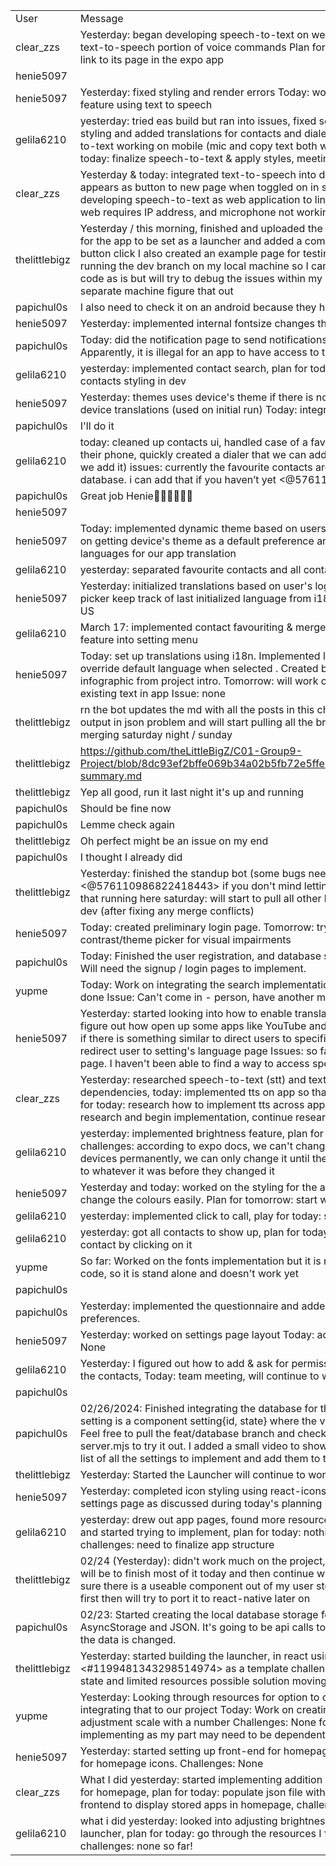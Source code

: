 | | |
|-|-|
|User|Message|
|clear_zzs|Yesterday: began developing speech-to-text on web Today: finished speech-to-text and text-to-speech portion of voice commands Plan for today: add language to web app and link to its page in the expo app|
|henie5097||
|henie5097|Yesterday: fixed styling and render errors Today: work on trying to set up a read aloud feature using text to speech|
|gelila6210|yesterday: tried eas build but ran into issues, fixed some issues with contact search, fixed styling and added translations for contacts and dialer, helped clare with getting speech-to-text working on mobile (mic and copy text both work on chrome and safari) plan for today: finalize speech-to-text & apply styles, meeting to merge final parts|
|clear_zzs|Yesterday & today: integrated text-to-speech into dev with language translations, now appears as button to new page when toggled on in settings page Today: began developing speech-to-text as web application to link to expo app Issues: linking to the web requires IP address, and microphone not working on phone|
|thelittlebigz|Yesterday / this morning, finished and uploaded the modified AndroidManifest that allows for the app to be set as a launcher and added a component that should launch apps with a button click I also created an example page for testing  Issues: I was having trouble running the dev branch on my local machine so I can't verify if there's any bugs in my code as is but will try to debug the issues within my machine or attempt to run on a separate machine figure that out|
|papichul0s|I also need to check it on an android because they have different implementations|
|henie5097|Yesterday: implemented internal fontsize changes that align with the dynamic styling|
|papichul0s|Today: did the notification page to send notifications from the app (this is so hard). Apparently, it is illegal for an app to have access to the other app’s notifications so 🫠|
|gelila6210|yesterday: implemented contact search, plan for today: help clare with speech-to-text, fix contacts styling in dev|
|henie5097|Yesterday: themes uses device's theme if there is no data in the cache/backend. Validate device translations (used on initial run) Today: integrate into dev|
|papichul0s|I'll do it|
|gelila6210|today: cleaned up contacts ui, handled case of a favourite contact being deleted from their phone, quickly created a dialer that we can add if you guys want (i’ll clean up the ui if we add it) issues: currently the favourite contacts aren’t being saved to cache or database. i can add that if you haven’t yet <@576110986822418443>|
|papichul0s|Great job Henie👏🏿👏🏿👏🏿|
|henie5097||
|henie5097|Today: implemented dynamic theme based on users in-app preference Tomorrow: work on getting device's theme as a default preference and implement a check for valid device languages for our app translation|
|gelila6210|yesterday: separated favourite contacts and all contacts into two different screens|
|henie5097|Yesterday: initialized translations based on user's login status and made the language picker keep track of last initialized language from i18n.  Today: start working on contrast US|
|gelila6210|March 17: implemented contact favouriting & merged w dev, integrated brightness feature into setting menu|
|henie5097|Today: set up translations using i18n. Implemented language picker for settings to override default language when selected . Created basic list of languages based on infographic from project intro. Tomorrow: will work on manually finding and translating existing text in app Issue: none|
|thelittlebigz|rn the bot updates the md with all the posts in this channel  today: will work on fixing the output in json problem and will start pulling all the branches to merge together will start merging saturday night / sunday|
|thelittlebigz|https://github.com/theLittleBigZ/C01-Group9-Project/blob/8dc93ef2bffe069b34a02b5fb72e5ffec9cdfb3a/Deliverable%203/standup-summary.md|
|thelittlebigz|Yep all good, run it last night it's up and running|
|papichul0s|Should be fine now|
|papichul0s|Lemme check again|
|thelittlebigz|Oh perfect might be an issue on my end|
|papichul0s|I thought I already did|
|thelittlebigz|Yesterday: finished the standup bot (some bugs need to workout but is functional), <@576110986822418443> if you don't mind letting me have admin privileges I can get that running here saturday: will start to pull all other branches to SI-1/launcher then pr to dev (after fixing any merge conflicts)|
|henie5097|Today: created preliminary login page. Tomorrow: try to implement a local colour contrast/theme picker for visual impairments|
|papichul0s|Today: Finished the user registration, and database sync in case users create an account. Will need the signup / login pages to implement.|
|yupme|Today: Work on integrating the search implementation with the previous work others have done Issue: Can't come in - person, have another meeting at this time|
|henie5097|Yesterday: started looking into how to enable translations. While doing that I was able to figure out how open up some apps like YouTube and messages. So I'm going to try to see if there is something similar to direct users to specific device settings. Today: attempt to redirect user to setting's language page Issues: so far I can only open the app's settings page. I haven't been able to find a way to access specific pages in device settings.|
|clear_zzs|Yesterday: researched speech-to-text (stt) and text-to-speech (tts) and its dependencies, today: implemented tts on app so that text input is read back to user, plan for today: research how to implement tts across apps, plan for tomorrow: continue research and begin implementation, continue research for stt|
|gelila6210|yesterday: implemented brightness feature, plan for today: work on contact favouriting, challenges: according to expo docs, we can't change the system brightness on ios devices permanently, we can only change it until their device locks and then it goes back to whatever it was before they changed it|
|henie5097|Yesterday and today: worked on the styling for the app, defined constants so we can change the colours easily. Plan for tomorrow: start working on translations US|
|gelila6210|yesterday: implemented click to call, play for today: start working on favouriting contacts|
|gelila6210|yesterday: got all contacts to show up, plan for today: implement the ability  to call the contact by clicking on it|
|yupme|So far: Worked on the fonts implementation but it is not connected eith the rest of the code, so it is stand alone and doesn't work yet|
|papichul0s||
|papichul0s|Yesterday: implemented the questionnaire and added the cache storage to store the user preferences.|
|henie5097|Yesterday: worked on settings page layout Today: add toggles to setting buttons Blockers: None|
|gelila6210|Yesterday: I figured out how to add & ask for permissions, worked on the code for getting the contacts, Today: team meeting, will continue to work on contacts component|
|papichul0s||
|papichul0s|02/26/2024: Finished integrating the database for the settings using mongoDB. Each setting is a component setting{id, state} where the value of state is stored in the database. Feel free to pull the feat/database branch and check out the viewer component, and the server.mjs to try it out. I added a small video to show the results. 02/27/24: Figure out the list of all the settings to implement and add them to the database|
|thelittlebigz|Yesterday: Started the Launcher will continue to work on it|
|henie5097|Yesterday: completed icon styling using react-icons library. Today: start implementing settings page as discussed during today's  planning meeting. Challenges: None so far|
|gelila6210|yesterday: drew out app pages, found more resources for brightness & contacts features and started trying to implement, plan for today: nothing other than team meeting, challenges: need to finalize app structure|
|thelittlebigz|02/24 (Yesterday): didn't work much on the project, was backlogged with other work goal will be to finish most of it today and then continue with the project tomorrow just to make sure there is a useable component out of my user story I'll be building in android studio first then will try to port it to react-native later on|
|papichul0s|02/23: Started creating the local database storage for the user preferences using AsyncStorage and JSON. It's going to be api calls to the database in the backend anytime the data is changed.|
|thelittlebigz|Yesterday: started building the launcher, in react using the git project in <#1199481343298514974> as a template challenges: getting the project to a working state and limited resources possible solution moving to java / android studio|
|yupme|Yesterday: Looking through resources for option to change the size of fonts, work into integrating that to our project Today: Work on creating an icon for font size, then adjustment scale with a number Challenges: None for myself, will look into how others are implementing as my part may need to be dependent on others, or others on mine|
|henie5097|Yesterday: started setting up front-end for homepage/settings. Today: work on front-end for homepage icons.  Challenges: None|
|clear_zzs|What I did yesterday: started implementing addition of selected apps and started frontend for homepage, plan for today: populate json file with sample data and continue working on frontend to display stored apps in homepage, challenges: none so far|
|gelila6210|what i did yesterday: looked into adjusting brightness and creating the contact/dialer launcher, plan for today: go through the resources I found and start implementing, challenges: none so far!|
